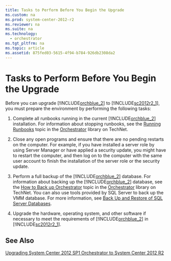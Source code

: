 ```yaml
---
title: Tasks to Perform Before You Begin the Upgrade
ms.custom: na
ms.prod: system-center-2012-r2
ms.reviewer: na
ms.suite: na
ms.technology: 
  - orchestrator
ms.tgt_pltfrm: na
ms.topic: article
ms.assetid: 875fed03-5615-4f94-b784-926db2308da2
---
```

# Tasks to Perform Before You Begin the Upgrade
Before you can upgrade [!INCLUDE[orchblue_2](../Token/orchblue_2_md.md)] to [!INCLUDE[sc2012r2_1](../Token/sc2012r2_1_md.md)], you must prepare the environment by performing the following tasks:

1.  Complete all runbooks running in the current [!INCLUDE[orchblue_2](../Token/orchblue_2_md.md)] installation. For information about stopping runbooks, see the [Running Runbooks](../Topic/Running-Runbooks.md) topic in the [Orchestrator](http://go.microsoft.com/fwlink/?LinkId=264231) library on TechNet.

2.  Close any open programs and ensure that there are no pending restarts on the computer. For example, if you have installed a server role by using Server Manager or have applied a security update, you might have to restart the computer, and then log on to the computer with the same user account to finish the installation of the server role or the security update.

3.  Perform a full backup of the [!INCLUDE[orchblue_2](../Token/orchblue_2_md.md)] database. For information about backing up the [!INCLUDE[orchblue_2](../Token/orchblue_2_md.md)] database, see the [How to Back up Orchestrator](../Topic/How-to-Back-up-Orchestrator.md) topic in the [Orchestrator](http://go.microsoft.com/fwlink/p/?LinkId=264231) library on TechNet. You can also use tools provided by SQL Server to back up the VMM database. For more information, see [Back Up and Restore of SQL Server Databases](http://go.microsoft.com/fwlink/p/?LinkId=216936).

4.  Upgrade the hardware, operating system, and other software if necessary to meet the requirements of [!INCLUDE[orchblue_2](../Token/orchblue_2_md.md)] in [!INCLUDE[sc2012r2_1](../Token/sc2012r2_1_md.md)].

## See Also
[Upgrading System Center 2012 SP1 Orchestrator to System Center 2012 R2](../Topic/Upgrading-System-Center-2012-SP1-Orchestrator-to-System-Center-2012-R2.md)

